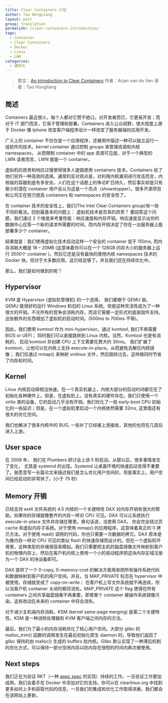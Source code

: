 ```yaml
---
title: Clear Containers 介绍
author: Tao HongLiang
layout: post
group: translation
permalink: /clear-containers-introduction/
tags:
  - Container
  - Clear Containers
  - Docker
  - Linux
  - LWN
categories:
  - 虚拟化
---
```


<!-- title: Clear Containers 介绍 -->

<!-- 作者：陶宏亮，taohl04@gmail.com, 65036336 -->

<!-- 时间：2015/6/11 -->

<!-- 分类：Linux -->

<!-- 标签：Linux,Container,LWN,翻译，Clear Containers -->

> 原文：[An introduction to Clear Containers][1]
> 作者：Arjan van de Ven
> 译者：Tao Hongliang

## 简述

Containers 最近很火，每个人都对它赞不绝口。对开发者而已，它更易开发；而对于 IT 部门而言，它易于管理和部署。Containers 进入公众视野，很大程度上源于 Docker 像 Iphone 改变客户端程序设计一样改变了服务器端的应用开发。

广义上的 container 不仅仅是一个应用程序，还被用作描述一种可以独立运行一组软件的技术。kernel container 通过控制 groups 来管理资源和内核 namespaces， 从而限制 container 中的 app 资源可见度。对于一个典型的 LWN 读者而言，LWN 就是一个 container。

虚拟机的昂贵和响应过慢使得很多人提倡使用 containers 技术。Containers 给了他们另外一种高效的选择。通常的反对观点是，对利用内核漏洞进行攻击而言，内核级的容器到底有多安全。人们在这个话题上的争论旷日持久，然后事实却是只有极少的潜在 container 用户会认为这是一个亮点（showstopper）。很多开源项目和公司正在努力提高 containers 和 namespaces 的安全性了。

在 container 技术的安全性上，我们(The Intel Clear Containers group)有一些不同的看法。回到最基本的问题上： 虚拟机技术是否真的昂贵？ 要回答这个问题，我们通过 2 个维度来考量性能：响应速度和内存开销。响应速度显示出你的数据中心应答一个新的请求所需要的时间。而内存开销决定了你在一台服务器上能部署多少个 container。

结果就是：我们使用虚拟化技术启动这样一个安全的 container 低于 150ms, 而内存消耗大概是 18 &#8211; 20MB (这意味着你可以在一个 128GB 内存大小的服务器上运行 3500个 container )。然后它还是没有最快的使用内核 namespaces 技术的 Docker 快。但对于大多数应用，这已经足够了。并且我们还在持续优化中。

那么，我们是如何做到的呢？

## Hypervisor

KVM 是 Hypervisor (虚拟机管理机) 的一个选择， 我们着眼于 QEMU 层。QEMU 能很好的运行 Windows 和旧的 Linux 系统。但是这种灵活性成为了一种很大的开销。不光所有的竞争会消耗内存，而且它需要一定形式的底层固件支持。这些额外的东西增加了虚拟机的启动时间。(500ms to 700ms 不等)。

因此，我们使用 kvmtool 作为 mini-hypervisor。通过 kvmtool, 我们不再需要 BIOS or UEFI； 同时我们可以直接跳转到 Linux 内核。当然，Kvmtool 也是有消耗的， 启动 kvmtool 并创建 CPU 上下文需要花费大约 30ms。 我们扩展了 kvmtool，让他可以在内核上支持 execute-in-place。从而避免去解压内核镜像； 我们仅通过 mmap() 来映射 vmlinux 文件，然后跳转过去，这样做同时节省了内存和时间。

## Kernel

Linux 内核启动得相当快速。在一个真实机器上，内核大部分的启动时间都花在了初始化各种硬件上。但是，在虚拟机上，没有真实的硬件存在。我们只使用一个 virtio 类的设备，它的启动几乎没有开销。我们优化了一些 early-boot CPU 初始化的一些延迟；但是，在一个虚拟机里启动一个内核依然需要 32ms, 这里面还有很大的优化空间。

我们也解决了很多内核中的 BUG, 一些补丁已经被上游接收，其他的也将在几周后进入上游。

## User space

在 2008 年， 我们在 Plumbers 研讨会上讲 5 秒启动。从那以后，很多事情发生了变化， 尤其是 systemd 的出现。Systemd 让桌面环境的快速启动变得不重要了。我愿意写一长篇论文来描述我们是怎么优化用户空间的，但是事实上，用户空间已经启动的非常快了。(小于 75 秒)

## Memory 开销

已经支持 ext4 文件系统的 4.0 内核的一个关键特性 DAX 对内存开销有很大的帮助。如果你的存储就像整齐的内存一样对 CPU 可见。DAX 可以让系统执行 execute-in-place 文件并存储在哪里。换句话说，当使用 DAX， 你会完全绕过页 cache 和虚拟内存子系统。对于使用 mmap() 的应用程序，这意味着真正的 0 拷贝方法。对于使用 read() 调用的代码，你也只需要一次数据的拷贝。DAX 原本是为像内存一样对 CPU 可见的类似 flash 的快速存储而设计的。但在一个虚拟机环境里，这种类型的存储很容易模拟。我们只需要把主机的磁盘镜像文件映射到客户机的物理内存上，然后在客户机内核上使用一个小的驱动程序把这块内存区域注册为一个 DAX 的块设备即可。

DAX 提供了一个 0-copy, 0-memory-cost 的解决方案用来把所有操作系统代码和数据映射到客户机的用户空间。并且，当 MAP\_PRIVATE 标志在 hypervisor 中被使用。存储就变成了 copy-on-write； 在客户机上写文件系统就不再连续，所以当客户机 container 关闭时都将消失。MAP\_PRIVATE 这个 flag 使得在所有 containers 之间共享磁盘镜像不再重要，即使某个 container 被操作系统镜像污染。这些改动在未来的 container 中将会消失。

对于减少主机端内存消耗，KSM (kernel same-page merging) 是第二个关键特性。KSM 是一种消除处理器和 KVM 客户端之间内存的方法。

最后，我们为了最小的内存消耗优化了核心用户空间。大部分 glibc 的 malloc_trim() 函数的调用发生在最后初始化原生 daemon 时。导致他们返回了 glibc 保持的由 malloc() 生成的 buffers 给内核。Glibc 默认实现了一种滞后机制的优化方式，可以保持一部分空闲内存以防内存在很短的时间内再次被使用。

## Next steps

我们正在为验证 RKT（一种 [appc spec][3] 的实现）持续的工作。一旦验证工作更加成熟，我们会着手在 Docker 中添加对它的支持。你可以在 clearlinux.org 中找到更多如何上手和获取代码的信息，一旦我们的集成和优化工作取得进展，我们都会在该网站上更新。





 [1]: http://lwn.net/Articles/644675/
 [2]: https://tinylab.org
 [3]: http://lwn.net/Articles/644089/#appc
